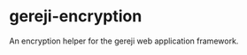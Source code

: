 gereji-encryption
=================

An encryption helper for the gereji web application framework.
